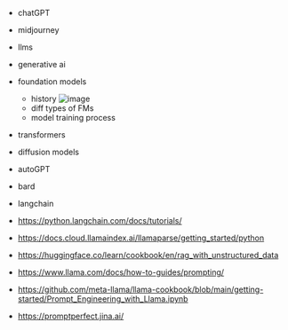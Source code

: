- chatGPT
- midjourney
- llms
- generative ai
- foundation models
  - history ![image](https://github.com/vanchanr/knowledge-sharing/assets/43525805/dfa5d173-020b-4f32-9b63-b17141504c5b)
  - diff types of FMs
  - model training process
- transformers
- diffusion models
- autoGPT
- bard
- langchain

- https://python.langchain.com/docs/tutorials/
- https://docs.cloud.llamaindex.ai/llamaparse/getting_started/python
- https://huggingface.co/learn/cookbook/en/rag_with_unstructured_data
- https://www.llama.com/docs/how-to-guides/prompting/
- https://github.com/meta-llama/llama-cookbook/blob/main/getting-started/Prompt_Engineering_with_Llama.ipynb
- https://promptperfect.jina.ai/
